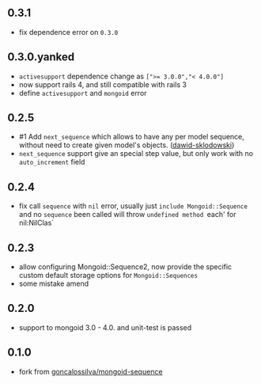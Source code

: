## 0.3.1

* fix dependence error on `0.3.0`

## 0.3.0.yanked

* `activesupport` dependence change as `[">= 3.0.0","< 4.0.0"]`
* now support rails 4, and still compatible with rails 3
* define `activesupport` and `mongoid` error

## 0.2.5

* #1 Add `next_sequence` which allows to have any per model sequence, without need to create given model's objects. ([dawid-sklodowski](https://github.com/dawid-sklodowski))
* `next_sequence` support give an special step value, but only work with no `auto_increment` field

## 0.2.4

* fix call `sequence` with `nil` error, usually just `include Mongoid::Sequence` and no `sequence` been called will throw `undefined method `each' for nil:NilClas`

## 0.2.3

* allow configuring Mongoid::Sequence2, now provide the specific custom default storage options for `Mongoid::Sequences`
* some mistake amend

## 0.2.0

* support to mongoid 3.0 - 4.0. and unit-test is passed

## 0.1.0

* fork from [goncalossilva/mongoid-sequence](https://github.com/goncalossilva/mongoid-sequence)
